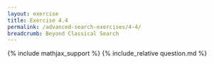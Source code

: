 ```yaml
---
layout: exercise
title: Exercise 4.4
permalink: /advanced-search-exercises/4-4/
breadcrumb: Beyond Classical Search
---
```


{% include mathjax_support %}
{% include_relative question.md %}
